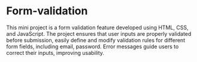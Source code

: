 # Form-validation
This mini project is a form validation feature developed using HTML, CSS, and JavaScript. The project ensures that user inputs are properly validated before submission, easily define and modify validation rules for different form fields, including email, password. Error messages guide users to correct their inputs, improving usability.
